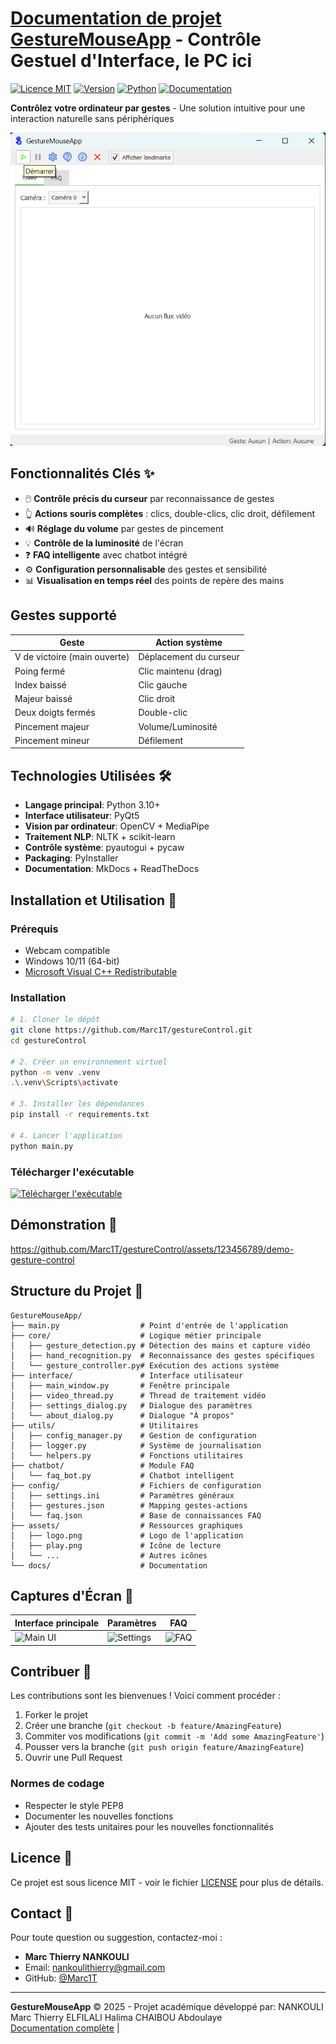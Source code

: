 # [Documentation de projet GestureMouseApp](https://docscv.readthedocs.io/fr/latest/) - Contrôle Gestuel d'Interface, le PC ici

[![Licence MIT](https://img.shields.io/badge/Licence-MIT-blue.svg)](LICENSE)
[![Version](https://img.shields.io/badge/version-1.0.0-green.svg)]()
[![Python](https://img.shields.io/badge/Python-3.10%2B-blue.svg)](https://python.org)
[![Documentation](https://img.shields.io/badge/docs-ReadTheDocs-brightgreen.svg)](https://gesturemouseapp.readthedocs.io)

**Contrôlez votre ordinateur par gestes** - Une solution intuitive pour une interaction naturelle sans périphériques

![Interface principale de GestureMouseApp](docs/assets/screenshot-main.png)

## Fonctionnalités Clés ✨

- 🖱️ **Contrôle précis du curseur** par reconnaissance de gestes
- 👆 **Actions souris complètes** : clics, double-clics, clic droit, défilement
- 🔊 **Réglage du volume** par gestes de pincement
- 💡 **Contrôle de la luminosité** de l'écran
- ❓ **FAQ intelligente** avec chatbot intégré
- ⚙️ **Configuration personnalisable** des gestes et sensibilité
- 📊 **Visualisation en temps réel** des points de repère des mains

## Gestes supporté
| Geste                        | Action système                |
|------------------------------|-------------------------------|
| V de victoire (main ouverte) | Déplacement du curseur        |
| Poing fermé                  | Clic maintenu (drag)          |
| Index baissé                 | Clic gauche                   |
| Majeur baissé                | Clic droit                    |
| Deux doigts fermés           | Double-clic                   |
| Pincement majeur             | Volume/Luminosité             |
| Pincement mineur             | Défilement                    |

## Technologies Utilisées 🛠️

- **Langage principal**: Python 3.10+
- **Interface utilisateur**: PyQt5
- **Vision par ordinateur**: OpenCV + MediaPipe
- **Traitement NLP**: NLTK + scikit-learn
- **Contrôle système**: pyautogui + pycaw
- **Packaging**: PyInstaller
- **Documentation**: MkDocs + ReadTheDocs

## Installation et Utilisation 🚀

### Prérequis
- Webcam compatible
- Windows 10/11 (64-bit)
- [Microsoft Visual C++ Redistributable](https://aka.ms/vs/17/release/vc_redist.x64.exe)

### Installation
```bash
# 1. Cloner le dépôt
git clone https://github.com/Marc1T/gestureControl.git
cd gestureControl

# 2. Créer un environnement virtuel
python -m venv .venv
.\.venv\Scripts\activate

# 3. Installer les dépendances
pip install -r requirements.txt

# 4. Lancer l'application
python main.py
```

### Télécharger l'exécutable
[![Télécharger l'exécutable](https://img.shields.io/badge/Download-Executable-important)](https://github.com/Marc1T/gestureControl/releases)

## Démonstration 🎥

https://github.com/Marc1T/gestureControl/assets/123456789/demo-gesture-control

## Structure du Projet 📂

```
GestureMouseApp/
├── main.py                  # Point d'entrée de l'application
├── core/                    # Logique métier principale
│   ├── gesture_detection.py # Détection des mains et capture vidéo
│   ├── hand_recognition.py  # Reconnaissance des gestes spécifiques
│   └── gesture_controller.py# Exécution des actions système
├── interface/               # Interface utilisateur
│   ├── main_window.py       # Fenêtre principale
│   ├── video_thread.py      # Thread de traitement vidéo
│   ├── settings_dialog.py   # Dialogue des paramètres
│   └── about_dialog.py      # Dialogue "À propos"
├── utils/                   # Utilitaires
│   ├── config_manager.py    # Gestion de configuration
│   ├── logger.py            # Système de journalisation
│   └── helpers.py           # Fonctions utilitaires
├── chatbot/                 # Module FAQ
│   └── faq_bot.py           # Chatbot intelligent
├── config/                  # Fichiers de configuration
│   ├── settings.ini         # Paramètres généraux
│   ├── gestures.json        # Mapping gestes-actions
│   └── faq.json             # Base de connaissances FAQ
├── assets/                  # Ressources graphiques
│   ├── logo.png             # Logo de l'application
│   ├── play.png             # Icône de lecture
│   └── ...                  # Autres icônes
└── docs/                    # Documentation
```

## Captures d'Écran 📸

| Interface principale | Paramètres | FAQ |
|----------------------|------------|-----|
| ![Main UI](assets/screenshot-main.png) | ![Settings](assets/screenshot-settings.png) | ![FAQ](assets/screenshot-faq.png) |

## Contribuer 🤝

Les contributions sont les bienvenues ! Voici comment procéder :

1. Forker le projet
2. Créer une branche (`git checkout -b feature/AmazingFeature`)
3. Commiter vos modifications (`git commit -m 'Add some AmazingFeature'`)
4. Pousser vers la branche (`git push origin feature/AmazingFeature`)
5. Ouvrir une Pull Request

### Normes de codage
- Respecter le style PEP8
- Documenter les nouvelles fonctions
- Ajouter des tests unitaires pour les nouvelles fonctionnalités

## Licence 📄

Ce projet est sous licence MIT - voir le fichier [LICENSE](LICENSE) pour plus de détails.

## Contact 📧

Pour toute question ou suggestion, contactez-moi :
- **Marc Thierry NANKOULI**
- Email: [nankoulithierry@gmail.com](mailto:nankoulithierry@gmail.com)
- GitHub: [@Marc1T](https://github.com/Marc1T)

---

**GestureMouseApp** © 2025 - Projet académique développé par:
 NANKOULI Marc Thierry
 ELFILALI Halima
 CHAIBOU Abdoulaye  
[Documentation complète](https://docscv.readthedocs.io/fr/latest/) | <!--[Rapport technique](docs/report.pdf) | [Présentation](docs/presentation.pptx) -->
